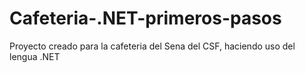 # Cafeteria-.NET-primeros-pasos
Proyecto creado para la cafeteria del Sena del CSF, haciendo uso del lengua .NET
